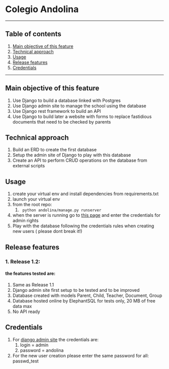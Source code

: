 # Colegio Andolina
***
## Table of contents
1. [Main objective of this feature](#main-objective-of-this-feature)
2. [Technical approach](#technical-approach)
3. [Usage](#usage)
4. [Release features](#release-features)
5. [Credentials](#credentials)
***

<a name="main-objective-of-this-feature"></a>
## Main objective of this feature  

1. Use Django to build a database linked with Postgres
2. Use Django admin site to manage the school using the database
3. Use Django rest framework to build an API
4. Use Django to build later a website with forms to replace fastidious documents that need to be checked by parents


<a name="technical-approach"></a>
## Technical approach
1. Build an ERD to create the first database
2. Setup the admin site of Django to play with this database
3. Create an API to perform CRUD operations on the database from external scripts


<a name="usage"></a>
## Usage  
1. create your virtual env and install dependencies from requirements.txt
2. launch your virtual env
3. from the root repo:
   1. ``` python andolina/manage.py runserver```
4. when the server is running go to [this page](http://127.0.0.1:8000/management/login/?next=/management/) and enter the credentials for admin rights
5. Play with the database following the credentials rules when creating new users ( please dont break it!)

<a name="release-features"></a>
## Release features
### 1. Release 1.2:
   #### the features tested are:
   1. Same as Release 1.1
   2. Django admin site first setup to be tested and to be improved
   3. Database created with models Parent, Child, Teacher, Document, Group
   4. Database hosted online by ElephantSQL for tests only, 20 MB of free data max
   5. No API ready


<a name="credentials"></a>
## Credentials

1. For [django admin site](http://127.0.0.1:8000/management/login/?next=/management/) the credentials are:
   1. login = admin
   2. password = andolina
2. For the new user creation please enter the same password for all: passwd_test


